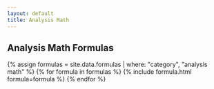 ```yaml
---
layout: default
title: Analysis Math
---
```


<h2>Analysis Math Formulas</h2>
{% assign formulas = site.data.formulas | where: "category", "analysis math" %}
{% for formula in formulas %}
  {% include formula.html formula=formula %}
{% endfor %}

